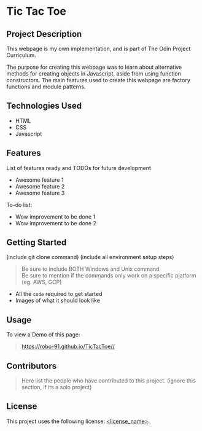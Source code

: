 


# Tic Tac Toe

## Project Description

This webpage is my own implementation, and is part of The Odin Project Curriculum.

The purpose for creating this webpage was to learn about alternative methods for creating objects in Javascript, aside from using function constructors. The main features used to create this webpage are factory functions and module patterns.

## Technologies Used

* HTML
* CSS
* Javascript

## Features

List of features ready and TODOs for future development
* Awesome feature 1
* Awesome feature 2
* Awesome feature 3

To-do list:
* Wow improvement to be done 1
* Wow improvement to be done 2

## Getting Started
   
(include git clone command)
(include all environment setup steps)

> Be sure to include BOTH Windows and Unix command  
> Be sure to mention if the commands only work on a specific platform (eg. AWS, GCP)

- All the `code` required to get started
- Images of what it should look like

## Usage

To view a Demo of this page: 

> https://robo-91.github.io/TicTacToe//

## Contributors

> Here list the people who have contributed to this project. (ignore this section, if its a solo project)

## License

This project uses the following license: [<license_name>](<link>).
